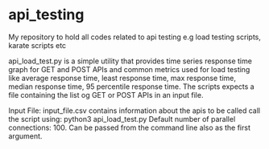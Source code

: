 # api_testing
My repository to hold all codes related to api testing e.g load testing scripts, karate scripts etc

api_load_test.py is a simple utility that provides time series response time graph for GET and POST APIs
and common metrics used for load testing like average response time, least response time, max response time, 
median response time, 95 percentile response time. The scripts expects a file containing the list og GET or 
POST APIs in an input file.


Input File: input_file.csv contains information about the apis to be called
call the script using: python3 api_load_test.py 
Default number of parallel connections: 100. Can be passed from the command line also as the first argument.
